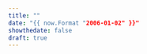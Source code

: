 ```yaml
---
title: ""
date: "{{ now.Format "2006-01-02" }}"
showthedate: false
draft: true
---
```

<!--THIS IS AN HTML COMMENT AND WILL NOT APPEAR ON THE PUBLISHED PAGE!
Use the `chapter-single` archetype to create a single fron page for a chapter.
You cannot create subpages for the chapter. If you need sub-pages please
switch to the `chapter-front` archetype. This page will appear at
`platypus1917.org/<lng>/<chapter-name>`.
-->
